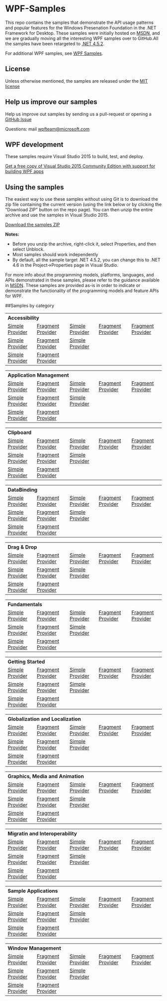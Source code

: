 # WPF-Samples
This repo contains the samples that demonstrate the API usage patterns and popular features for the Windows Presenation Foundation in the .NET Framework for Desktop. These samples were initially hosted on [MSDN](https://msdn.microsoft.com/en-us/library/vstudio/ms771633.aspx), and we are gradually 
moving all the interesting WPF samples over to GitHub.All the samples have been retargeted to [.NET 4.5.2](http://www.microsoft.com/en-us/download/details.aspx?id=42642).

For additional WPF samples, see [WPF Samples](https://msdn.microsoft.com/en-us/library/vstudio/ms771633.aspx).

## License
Unless otherwise mentioned, the samples are released under the [MIT license](https://github.com/Microsoft/WPF-Samples/blob/master/LICENSE)

## Help us improve our samples
Help us improve out samples by sending us a pull-request or opening a [GitHub Issue](https://github.com/Microsoft/WPF-Samples/issues)

Questions: mail wpfteam@microsoft.com

## WPF development
These samples require Visual Studio 2015 to build, test, and deploy. 

   [Get a free copy of Visual Studio 2015 Community Edition with support for building WPF apps](https://www.visualstudio.com/wpf-vs)

## Using the samples

The easiest way to use these samples without using Git is to download the zip file containing the current version (using the link below or by clicking the "Download ZIP" button on the repo page). You can then unzip the entire archive and use the samples in Visual Studio 2015.

   [Download the samples ZIP](../../archive/master.zip)

   **Notes:** 
   * Before you unzip the archive, right-click it, select Properties, and then select Unblock.
   * Most samples should work independently
   * By default, all the sample target .NET 4.5.2, you can change this to .NET 4.6 in the Project->Properties page in Visual Studio.

For more info about the programming models, platforms, languages, and APIs demonstrated in these samples, please refer to the guidance  available in  [MSDN](https://msdn.microsoft.com/en-us/library/ms754130.aspx). These samples are provided as-is in order to indicate or demonstrate the functionality of the programming models and feature APIs for WPF.

##Samples by category

<table>
 <tr>
  <th colspan="5" align="left">Accessibility</th>
 </tr>
<tr>
  <td><a href="Accessibility">Simple Provider</a></td>
  <td><a href="Accessibility">Fragment Provider</a></td>
  <td><a href="Accessibility">Simple Provider</a></td>
  <td><a href="Accessibility">Fragment Provider</a></td>
   <td><a href="Accessibility">Fragment Provider</a></td>
 </tr>
 <tr>
  <td><a href="Accessibility">Simple Provider</a></td>
  <td><a href="Accessibility">Fragment Provider</a></td>
  <td><a href="Accessibility">Simple Provider</a></td>
 </tr>
 <tr>
  <td><a href="Accessibility">Simple Provider</a></td>
  <td><a href="Accessibility">Fragment Provider</a></td>
 </tr>
</table>

<table>
 <tr>
  <th colspan="5" align="left">Application Management</th>
 </tr>
<tr>
  <td><a href="Accessibility">Simple Provider</a></td>
  <td><a href="Accessibility">Fragment Provider</a></td>
  <td><a href="Accessibility">Simple Provider</a></td>
  <td><a href="Accessibility">Fragment Provider</a></td>
   <td><a href="Accessibility">Fragment Provider</a></td>
 </tr>
 <tr>
  <td><a href="Accessibility">Simple Provider</a></td>
  <td><a href="Accessibility">Fragment Provider</a></td>
  <td><a href="Accessibility">Simple Provider</a></td>
 </tr>
 <tr>
  <td><a href="Accessibility">Simple Provider</a></td>
  <td><a href="Accessibility">Fragment Provider</a></td>
 </tr>
</table>

<table>
 <tr>
  <th colspan="5" align="left">Clipboard</th>
 </tr>
<tr>
  <td><a href="Accessibility">Simple Provider</a></td>
  <td><a href="Accessibility">Fragment Provider</a></td>
  <td><a href="Accessibility">Simple Provider</a></td>
  <td><a href="Accessibility">Fragment Provider</a></td>
   <td><a href="Accessibility">Fragment Provider</a></td>
 </tr>
 <tr>
  <td><a href="Accessibility">Simple Provider</a></td>
  <td><a href="Accessibility">Fragment Provider</a></td>
  <td><a href="Accessibility">Simple Provider</a></td>
 </tr>
 <tr>
  <td><a href="Accessibility">Simple Provider</a></td>
  <td><a href="Accessibility">Fragment Provider</a></td>
 </tr>
</table>

<table>
 <tr>
  <th colspan="5" align="left">DataBinding</th>
 </tr>
<tr>
  <td><a href="Accessibility">Simple Provider</a></td>
  <td><a href="Accessibility">Fragment Provider</a></td>
  <td><a href="Accessibility">Simple Provider</a></td>
  <td><a href="Accessibility">Fragment Provider</a></td>
   <td><a href="Accessibility">Fragment Provider</a></td>
 </tr>
 <tr>
  <td><a href="Accessibility">Simple Provider</a></td>
  <td><a href="Accessibility">Fragment Provider</a></td>
  <td><a href="Accessibility">Simple Provider</a></td>
 </tr>
 <tr>
  <td><a href="Accessibility">Simple Provider</a></td>
  <td><a href="Accessibility">Fragment Provider</a></td>
 </tr>
</table>

<table>
 <tr>
  <th colspan="5" align="left">Drag & Drop</th>
 </tr>
<tr>
  <td><a href="Accessibility">Simple Provider</a></td>
  <td><a href="Accessibility">Fragment Provider</a></td>
  <td><a href="Accessibility">Simple Provider</a></td>
  <td><a href="Accessibility">Fragment Provider</a></td>
   <td><a href="Accessibility">Fragment Provider</a></td>
 </tr>
 <tr>
  <td><a href="Accessibility">Simple Provider</a></td>
  <td><a href="Accessibility">Fragment Provider</a></td>
  <td><a href="Accessibility">Simple Provider</a></td>
 </tr>
 <tr>
  <td><a href="Accessibility">Simple Provider</a></td>
  <td><a href="Accessibility">Fragment Provider</a></td>
 </tr>
</table>

<table>
 <tr>
  <th colspan="5" align="left">Fundamentals</th>
 </tr>
<tr>
  <td><a href="Accessibility">Simple Provider</a></td>
  <td><a href="Accessibility">Fragment Provider</a></td>
  <td><a href="Accessibility">Simple Provider</a></td>
  <td><a href="Accessibility">Fragment Provider</a></td>
   <td><a href="Accessibility">Fragment Provider</a></td>
 </tr>
 <tr>
  <td><a href="Accessibility">Simple Provider</a></td>
  <td><a href="Accessibility">Fragment Provider</a></td>
  <td><a href="Accessibility">Simple Provider</a></td>
 </tr>
 <tr>
  <td><a href="Accessibility">Simple Provider</a></td>
  <td><a href="Accessibility">Fragment Provider</a></td>
 </tr>
</table>

<table>
 <tr>
  <th colspan="5" align="left">Getting Started</th>
 </tr>
<tr>
  <td><a href="Accessibility">Simple Provider</a></td>
  <td><a href="Accessibility">Fragment Provider</a></td>
  <td><a href="Accessibility">Simple Provider</a></td>
  <td><a href="Accessibility">Fragment Provider</a></td>
   <td><a href="Accessibility">Fragment Provider</a></td>
 </tr>
 <tr>
  <td><a href="Accessibility">Simple Provider</a></td>
  <td><a href="Accessibility">Fragment Provider</a></td>
  <td><a href="Accessibility">Simple Provider</a></td>
 </tr>
 <tr>
  <td><a href="Accessibility">Simple Provider</a></td>
  <td><a href="Accessibility">Fragment Provider</a></td>
 </tr>
</table>

<table>
 <tr>
  <th colspan="5" align="left">Globalization and Localization</th>
 </tr>
<tr>
  <td><a href="Accessibility">Simple Provider</a></td>
  <td><a href="Accessibility">Fragment Provider</a></td>
  <td><a href="Accessibility">Simple Provider</a></td>
  <td><a href="Accessibility">Fragment Provider</a></td>
   <td><a href="Accessibility">Fragment Provider</a></td>
 </tr>
 <tr>
  <td><a href="Accessibility">Simple Provider</a></td>
  <td><a href="Accessibility">Fragment Provider</a></td>
  <td><a href="Accessibility">Simple Provider</a></td>
 </tr>
 <tr>
  <td><a href="Accessibility">Simple Provider</a></td>
  <td><a href="Accessibility">Fragment Provider</a></td>
 </tr>
</table>

<table>
 <tr>
  <th colspan="5" align="left">Graphics, Media and Animation</th>
 </tr>
<tr>
  <td><a href="Accessibility">Simple Provider</a></td>
  <td><a href="Accessibility">Fragment Provider</a></td>
  <td><a href="Accessibility">Simple Provider</a></td>
  <td><a href="Accessibility">Fragment Provider</a></td>
   <td><a href="Accessibility">Fragment Provider</a></td>
 </tr>
 <tr>
  <td><a href="Accessibility">Simple Provider</a></td>
  <td><a href="Accessibility">Fragment Provider</a></td>
  <td><a href="Accessibility">Simple Provider</a></td>
 </tr>
 <tr>
  <td><a href="Accessibility">Simple Provider</a></td>
  <td><a href="Accessibility">Fragment Provider</a></td>
 </tr>
</table>

<table>
 <tr>
  <th colspan="5" align="left">Migratin and Interoperability</th>
 </tr>
<tr>
  <td><a href="Accessibility">Simple Provider</a></td>
  <td><a href="Accessibility">Fragment Provider</a></td>
  <td><a href="Accessibility">Simple Provider</a></td>
  <td><a href="Accessibility">Fragment Provider</a></td>
   <td><a href="Accessibility">Fragment Provider</a></td>
 </tr>
 <tr>
  <td><a href="Accessibility">Simple Provider</a></td>
  <td><a href="Accessibility">Fragment Provider</a></td>
  <td><a href="Accessibility">Simple Provider</a></td>
 </tr>
 <tr>
  <td><a href="Accessibility">Simple Provider</a></td>
  <td><a href="Accessibility">Fragment Provider</a></td>
 </tr>
</table>

<table>
 <tr>
  <th colspan="5" align="left">Sample Applications</th>
 </tr>
<tr>
  <td><a href="Accessibility">Simple Provider</a></td>
  <td><a href="Accessibility">Fragment Provider</a></td>
  <td><a href="Accessibility">Simple Provider</a></td>
  <td><a href="Accessibility">Fragment Provider</a></td>
   <td><a href="Accessibility">Fragment Provider</a></td>
 </tr>
 <tr>
  <td><a href="Accessibility">Simple Provider</a></td>
  <td><a href="Accessibility">Fragment Provider</a></td>
  <td><a href="Accessibility">Simple Provider</a></td>
 </tr>
 <tr>
  <td><a href="Accessibility">Simple Provider</a></td>
  <td><a href="Accessibility">Fragment Provider</a></td>
 </tr>
</table>

<table>
 <tr>
  <th colspan="5" align="left">Window Management</th>
 </tr>
<tr>
  <td><a href="Accessibility">Simple Provider</a></td>
  <td><a href="Accessibility">Fragment Provider</a></td>
  <td><a href="Accessibility">Simple Provider</a></td>
  <td><a href="Accessibility">Fragment Provider</a></td>
   <td><a href="Accessibility">Fragment Provider</a></td>
 </tr>
 <tr>
  <td><a href="Accessibility">Simple Provider</a></td>
  <td><a href="Accessibility">Fragment Provider</a></td>
  <td><a href="Accessibility">Simple Provider</a></td>
 </tr>
 <tr>
  <td><a href="Accessibility">Simple Provider</a></td>
  <td><a href="Accessibility">Fragment Provider</a></td>
 </tr>
</table>

